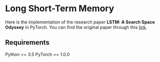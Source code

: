 # Long Short-Term Memory
Here is the implementation of the research paper **LSTM: A Search Space Odyssey** in PyTorch. You can find the original paper through this [link](https://arxiv.org/pdf/1503.04069.pdf).

## Requirements
Python >= 3.5
PyTorch == 1.0.0
